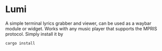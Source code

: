 # Lumi
A simple terminal lyrics grabber and viewer, can be used as a waybar module or widget. Works with any music player that supports the MPRIS protocol. Simply install it by 

```rust
cargo install 
```